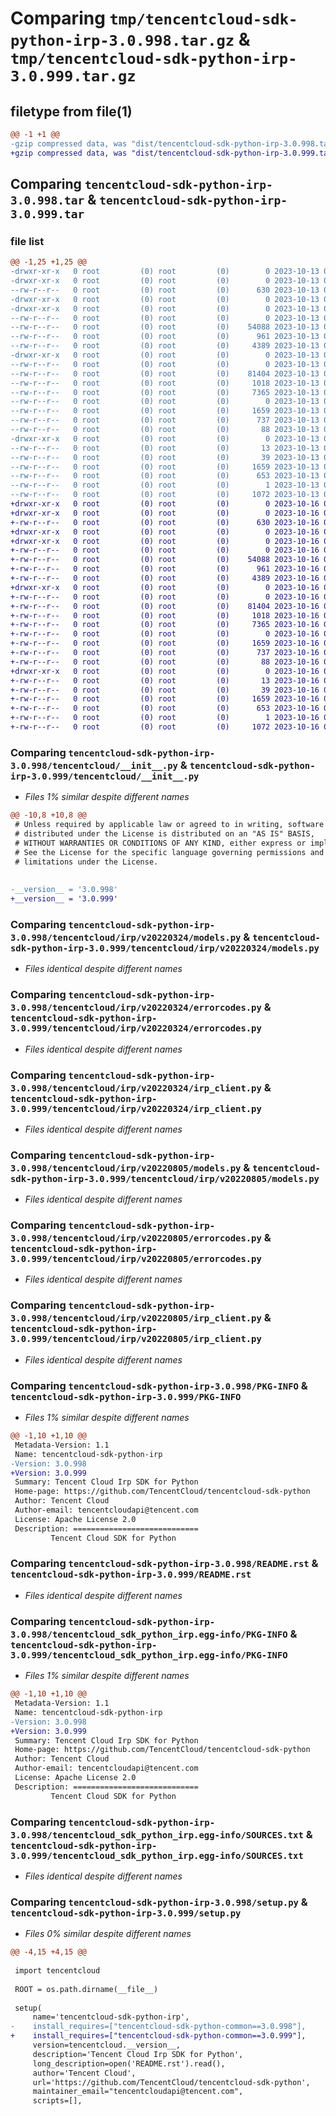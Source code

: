 # Comparing `tmp/tencentcloud-sdk-python-irp-3.0.998.tar.gz` & `tmp/tencentcloud-sdk-python-irp-3.0.999.tar.gz`

## filetype from file(1)

```diff
@@ -1 +1 @@
-gzip compressed data, was "dist/tencentcloud-sdk-python-irp-3.0.998.tar", last modified: Fri Oct 13 00:30:45 2023, max compression
+gzip compressed data, was "dist/tencentcloud-sdk-python-irp-3.0.999.tar", last modified: Mon Oct 16 00:29:52 2023, max compression
```

## Comparing `tencentcloud-sdk-python-irp-3.0.998.tar` & `tencentcloud-sdk-python-irp-3.0.999.tar`

### file list

```diff
@@ -1,25 +1,25 @@
-drwxr-xr-x   0 root         (0) root         (0)        0 2023-10-13 00:30:45.000000 tencentcloud-sdk-python-irp-3.0.998/
-drwxr-xr-x   0 root         (0) root         (0)        0 2023-10-13 00:30:45.000000 tencentcloud-sdk-python-irp-3.0.998/tencentcloud/
--rw-r--r--   0 root         (0) root         (0)      630 2023-10-13 00:30:45.000000 tencentcloud-sdk-python-irp-3.0.998/tencentcloud/__init__.py
-drwxr-xr-x   0 root         (0) root         (0)        0 2023-10-13 00:30:45.000000 tencentcloud-sdk-python-irp-3.0.998/tencentcloud/irp/
-drwxr-xr-x   0 root         (0) root         (0)        0 2023-10-13 00:30:45.000000 tencentcloud-sdk-python-irp-3.0.998/tencentcloud/irp/v20220324/
--rw-r--r--   0 root         (0) root         (0)        0 2023-10-13 00:30:45.000000 tencentcloud-sdk-python-irp-3.0.998/tencentcloud/irp/v20220324/__init__.py
--rw-r--r--   0 root         (0) root         (0)    54088 2023-10-13 00:30:45.000000 tencentcloud-sdk-python-irp-3.0.998/tencentcloud/irp/v20220324/models.py
--rw-r--r--   0 root         (0) root         (0)      961 2023-10-13 00:30:45.000000 tencentcloud-sdk-python-irp-3.0.998/tencentcloud/irp/v20220324/errorcodes.py
--rw-r--r--   0 root         (0) root         (0)     4389 2023-10-13 00:30:45.000000 tencentcloud-sdk-python-irp-3.0.998/tencentcloud/irp/v20220324/irp_client.py
-drwxr-xr-x   0 root         (0) root         (0)        0 2023-10-13 00:30:45.000000 tencentcloud-sdk-python-irp-3.0.998/tencentcloud/irp/v20220805/
--rw-r--r--   0 root         (0) root         (0)        0 2023-10-13 00:30:45.000000 tencentcloud-sdk-python-irp-3.0.998/tencentcloud/irp/v20220805/__init__.py
--rw-r--r--   0 root         (0) root         (0)    81404 2023-10-13 00:30:45.000000 tencentcloud-sdk-python-irp-3.0.998/tencentcloud/irp/v20220805/models.py
--rw-r--r--   0 root         (0) root         (0)     1018 2023-10-13 00:30:45.000000 tencentcloud-sdk-python-irp-3.0.998/tencentcloud/irp/v20220805/errorcodes.py
--rw-r--r--   0 root         (0) root         (0)     7365 2023-10-13 00:30:45.000000 tencentcloud-sdk-python-irp-3.0.998/tencentcloud/irp/v20220805/irp_client.py
--rw-r--r--   0 root         (0) root         (0)        0 2023-10-13 00:30:45.000000 tencentcloud-sdk-python-irp-3.0.998/tencentcloud/irp/__init__.py
--rw-r--r--   0 root         (0) root         (0)     1659 2023-10-13 00:30:45.000000 tencentcloud-sdk-python-irp-3.0.998/PKG-INFO
--rw-r--r--   0 root         (0) root         (0)      737 2023-10-13 00:30:45.000000 tencentcloud-sdk-python-irp-3.0.998/README.rst
--rw-r--r--   0 root         (0) root         (0)       88 2023-10-13 00:30:45.000000 tencentcloud-sdk-python-irp-3.0.998/setup.cfg
-drwxr-xr-x   0 root         (0) root         (0)        0 2023-10-13 00:30:45.000000 tencentcloud-sdk-python-irp-3.0.998/tencentcloud_sdk_python_irp.egg-info/
--rw-r--r--   0 root         (0) root         (0)       13 2023-10-13 00:30:45.000000 tencentcloud-sdk-python-irp-3.0.998/tencentcloud_sdk_python_irp.egg-info/top_level.txt
--rw-r--r--   0 root         (0) root         (0)       39 2023-10-13 00:30:45.000000 tencentcloud-sdk-python-irp-3.0.998/tencentcloud_sdk_python_irp.egg-info/requires.txt
--rw-r--r--   0 root         (0) root         (0)     1659 2023-10-13 00:30:45.000000 tencentcloud-sdk-python-irp-3.0.998/tencentcloud_sdk_python_irp.egg-info/PKG-INFO
--rw-r--r--   0 root         (0) root         (0)      653 2023-10-13 00:30:45.000000 tencentcloud-sdk-python-irp-3.0.998/tencentcloud_sdk_python_irp.egg-info/SOURCES.txt
--rw-r--r--   0 root         (0) root         (0)        1 2023-10-13 00:30:45.000000 tencentcloud-sdk-python-irp-3.0.998/tencentcloud_sdk_python_irp.egg-info/dependency_links.txt
--rw-r--r--   0 root         (0) root         (0)     1072 2023-10-13 00:30:45.000000 tencentcloud-sdk-python-irp-3.0.998/setup.py
+drwxr-xr-x   0 root         (0) root         (0)        0 2023-10-16 00:29:52.000000 tencentcloud-sdk-python-irp-3.0.999/
+drwxr-xr-x   0 root         (0) root         (0)        0 2023-10-16 00:29:52.000000 tencentcloud-sdk-python-irp-3.0.999/tencentcloud/
+-rw-r--r--   0 root         (0) root         (0)      630 2023-10-16 00:29:52.000000 tencentcloud-sdk-python-irp-3.0.999/tencentcloud/__init__.py
+drwxr-xr-x   0 root         (0) root         (0)        0 2023-10-16 00:29:52.000000 tencentcloud-sdk-python-irp-3.0.999/tencentcloud/irp/
+drwxr-xr-x   0 root         (0) root         (0)        0 2023-10-16 00:29:52.000000 tencentcloud-sdk-python-irp-3.0.999/tencentcloud/irp/v20220324/
+-rw-r--r--   0 root         (0) root         (0)        0 2023-10-16 00:29:52.000000 tencentcloud-sdk-python-irp-3.0.999/tencentcloud/irp/v20220324/__init__.py
+-rw-r--r--   0 root         (0) root         (0)    54088 2023-10-16 00:29:52.000000 tencentcloud-sdk-python-irp-3.0.999/tencentcloud/irp/v20220324/models.py
+-rw-r--r--   0 root         (0) root         (0)      961 2023-10-16 00:29:52.000000 tencentcloud-sdk-python-irp-3.0.999/tencentcloud/irp/v20220324/errorcodes.py
+-rw-r--r--   0 root         (0) root         (0)     4389 2023-10-16 00:29:52.000000 tencentcloud-sdk-python-irp-3.0.999/tencentcloud/irp/v20220324/irp_client.py
+drwxr-xr-x   0 root         (0) root         (0)        0 2023-10-16 00:29:52.000000 tencentcloud-sdk-python-irp-3.0.999/tencentcloud/irp/v20220805/
+-rw-r--r--   0 root         (0) root         (0)        0 2023-10-16 00:29:52.000000 tencentcloud-sdk-python-irp-3.0.999/tencentcloud/irp/v20220805/__init__.py
+-rw-r--r--   0 root         (0) root         (0)    81404 2023-10-16 00:29:52.000000 tencentcloud-sdk-python-irp-3.0.999/tencentcloud/irp/v20220805/models.py
+-rw-r--r--   0 root         (0) root         (0)     1018 2023-10-16 00:29:52.000000 tencentcloud-sdk-python-irp-3.0.999/tencentcloud/irp/v20220805/errorcodes.py
+-rw-r--r--   0 root         (0) root         (0)     7365 2023-10-16 00:29:52.000000 tencentcloud-sdk-python-irp-3.0.999/tencentcloud/irp/v20220805/irp_client.py
+-rw-r--r--   0 root         (0) root         (0)        0 2023-10-16 00:29:52.000000 tencentcloud-sdk-python-irp-3.0.999/tencentcloud/irp/__init__.py
+-rw-r--r--   0 root         (0) root         (0)     1659 2023-10-16 00:29:52.000000 tencentcloud-sdk-python-irp-3.0.999/PKG-INFO
+-rw-r--r--   0 root         (0) root         (0)      737 2023-10-16 00:29:52.000000 tencentcloud-sdk-python-irp-3.0.999/README.rst
+-rw-r--r--   0 root         (0) root         (0)       88 2023-10-16 00:29:52.000000 tencentcloud-sdk-python-irp-3.0.999/setup.cfg
+drwxr-xr-x   0 root         (0) root         (0)        0 2023-10-16 00:29:52.000000 tencentcloud-sdk-python-irp-3.0.999/tencentcloud_sdk_python_irp.egg-info/
+-rw-r--r--   0 root         (0) root         (0)       13 2023-10-16 00:29:52.000000 tencentcloud-sdk-python-irp-3.0.999/tencentcloud_sdk_python_irp.egg-info/top_level.txt
+-rw-r--r--   0 root         (0) root         (0)       39 2023-10-16 00:29:52.000000 tencentcloud-sdk-python-irp-3.0.999/tencentcloud_sdk_python_irp.egg-info/requires.txt
+-rw-r--r--   0 root         (0) root         (0)     1659 2023-10-16 00:29:52.000000 tencentcloud-sdk-python-irp-3.0.999/tencentcloud_sdk_python_irp.egg-info/PKG-INFO
+-rw-r--r--   0 root         (0) root         (0)      653 2023-10-16 00:29:52.000000 tencentcloud-sdk-python-irp-3.0.999/tencentcloud_sdk_python_irp.egg-info/SOURCES.txt
+-rw-r--r--   0 root         (0) root         (0)        1 2023-10-16 00:29:52.000000 tencentcloud-sdk-python-irp-3.0.999/tencentcloud_sdk_python_irp.egg-info/dependency_links.txt
+-rw-r--r--   0 root         (0) root         (0)     1072 2023-10-16 00:29:52.000000 tencentcloud-sdk-python-irp-3.0.999/setup.py
```

### Comparing `tencentcloud-sdk-python-irp-3.0.998/tencentcloud/__init__.py` & `tencentcloud-sdk-python-irp-3.0.999/tencentcloud/__init__.py`

 * *Files 1% similar despite different names*

```diff
@@ -10,8 +10,8 @@
 # Unless required by applicable law or agreed to in writing, software
 # distributed under the License is distributed on an "AS IS" BASIS,
 # WITHOUT WARRANTIES OR CONDITIONS OF ANY KIND, either express or implied.
 # See the License for the specific language governing permissions and
 # limitations under the License.
 
 
-__version__ = '3.0.998'
+__version__ = '3.0.999'
```

### Comparing `tencentcloud-sdk-python-irp-3.0.998/tencentcloud/irp/v20220324/models.py` & `tencentcloud-sdk-python-irp-3.0.999/tencentcloud/irp/v20220324/models.py`

 * *Files identical despite different names*

### Comparing `tencentcloud-sdk-python-irp-3.0.998/tencentcloud/irp/v20220324/errorcodes.py` & `tencentcloud-sdk-python-irp-3.0.999/tencentcloud/irp/v20220324/errorcodes.py`

 * *Files identical despite different names*

### Comparing `tencentcloud-sdk-python-irp-3.0.998/tencentcloud/irp/v20220324/irp_client.py` & `tencentcloud-sdk-python-irp-3.0.999/tencentcloud/irp/v20220324/irp_client.py`

 * *Files identical despite different names*

### Comparing `tencentcloud-sdk-python-irp-3.0.998/tencentcloud/irp/v20220805/models.py` & `tencentcloud-sdk-python-irp-3.0.999/tencentcloud/irp/v20220805/models.py`

 * *Files identical despite different names*

### Comparing `tencentcloud-sdk-python-irp-3.0.998/tencentcloud/irp/v20220805/errorcodes.py` & `tencentcloud-sdk-python-irp-3.0.999/tencentcloud/irp/v20220805/errorcodes.py`

 * *Files identical despite different names*

### Comparing `tencentcloud-sdk-python-irp-3.0.998/tencentcloud/irp/v20220805/irp_client.py` & `tencentcloud-sdk-python-irp-3.0.999/tencentcloud/irp/v20220805/irp_client.py`

 * *Files identical despite different names*

### Comparing `tencentcloud-sdk-python-irp-3.0.998/PKG-INFO` & `tencentcloud-sdk-python-irp-3.0.999/PKG-INFO`

 * *Files 1% similar despite different names*

```diff
@@ -1,10 +1,10 @@
 Metadata-Version: 1.1
 Name: tencentcloud-sdk-python-irp
-Version: 3.0.998
+Version: 3.0.999
 Summary: Tencent Cloud Irp SDK for Python
 Home-page: https://github.com/TencentCloud/tencentcloud-sdk-python
 Author: Tencent Cloud
 Author-email: tencentcloudapi@tencent.com
 License: Apache License 2.0
 Description: ============================
         Tencent Cloud SDK for Python
```

### Comparing `tencentcloud-sdk-python-irp-3.0.998/README.rst` & `tencentcloud-sdk-python-irp-3.0.999/README.rst`

 * *Files identical despite different names*

### Comparing `tencentcloud-sdk-python-irp-3.0.998/tencentcloud_sdk_python_irp.egg-info/PKG-INFO` & `tencentcloud-sdk-python-irp-3.0.999/tencentcloud_sdk_python_irp.egg-info/PKG-INFO`

 * *Files 1% similar despite different names*

```diff
@@ -1,10 +1,10 @@
 Metadata-Version: 1.1
 Name: tencentcloud-sdk-python-irp
-Version: 3.0.998
+Version: 3.0.999
 Summary: Tencent Cloud Irp SDK for Python
 Home-page: https://github.com/TencentCloud/tencentcloud-sdk-python
 Author: Tencent Cloud
 Author-email: tencentcloudapi@tencent.com
 License: Apache License 2.0
 Description: ============================
         Tencent Cloud SDK for Python
```

### Comparing `tencentcloud-sdk-python-irp-3.0.998/tencentcloud_sdk_python_irp.egg-info/SOURCES.txt` & `tencentcloud-sdk-python-irp-3.0.999/tencentcloud_sdk_python_irp.egg-info/SOURCES.txt`

 * *Files identical despite different names*

### Comparing `tencentcloud-sdk-python-irp-3.0.998/setup.py` & `tencentcloud-sdk-python-irp-3.0.999/setup.py`

 * *Files 0% similar despite different names*

```diff
@@ -4,15 +4,15 @@
 
 import tencentcloud
 
 ROOT = os.path.dirname(__file__)
 
 setup(
     name='tencentcloud-sdk-python-irp',
-    install_requires=["tencentcloud-sdk-python-common==3.0.998"],
+    install_requires=["tencentcloud-sdk-python-common==3.0.999"],
     version=tencentcloud.__version__,
     description='Tencent Cloud Irp SDK for Python',
     long_description=open('README.rst').read(),
     author='Tencent Cloud',
     url='https://github.com/TencentCloud/tencentcloud-sdk-python',
     maintainer_email="tencentcloudapi@tencent.com",
     scripts=[],
```

